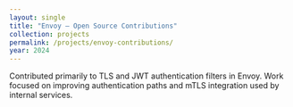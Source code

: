 ```yaml
---
layout: single
title: "Envoy — Open Source Contributions"
collection: projects
permalink: /projects/envoy-contributions/
year: 2024
---
```


Contributed primarily to TLS and JWT authentication filters in Envoy. Work focused on improving authentication paths and mTLS integration used by internal services.
